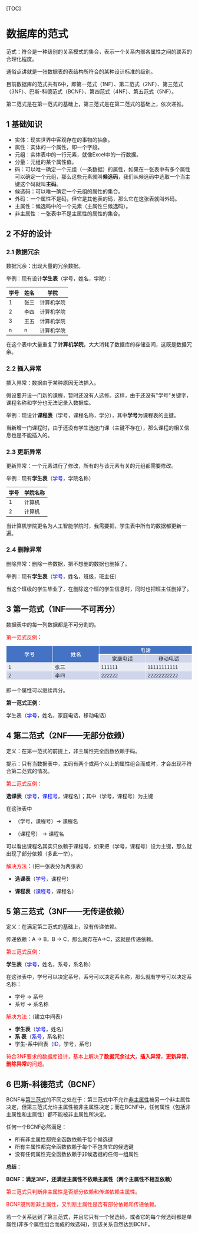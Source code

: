 [TOC]

# 数据库的范式

范式：符合是一种级别的关系模式的集合，表示一个关系内部各属性之间的联系的合理化程度。

通俗点讲就是一张数据表的表结构所符合的某种设计标准的级别。

目前数据库的范式共有6中，即第一范式（1NF）、第二范式（2NF）、第三范式（3NF）、巴斯-科德范式（BCNF）、第四范式（4NF）、第五范式（5NF）。

第二范式是在第一范式的基础上，第三范式是在第二范式的基础上，依次递推。



## 1 基础知识

- 实体：现实世界中客观存在的事物的抽象。
- 属性：实体的一个属性，即一个字段。
- 元组：实体表中的一行元素，就像Excel中的一行数据。
- 分量：元组的某个属性值。
- 码：可以唯一确定一个元组（一条数据）的属性，如果在一张表中有多个属性可以确定一个元组，那么这些元素就叫**候选码**，我们从候选码中选取一个当主键这个码就叫**主码**。
- 候选码：可以唯一确定一个元组的属性的集合。
- 外码：一个属性不是码，但它是其他表的码，那么它在这张表就叫外码。
- 主属性：候选码中的一个元素（主属性⊆候选码）。
- 非主属性：一张表中不是主属性的属性的集合。



## 2 不好的设计

### 2.1 数据冗余

数据冗余：出现大量的冗余数据。

举例：现有设计**学生表**（学号，姓名，学院）：

| 学号 | 姓名 | 学院       |
| :--- | ---- | ---------- |
| 1    | 张三 | 计算机学院 |
| 2    | 李四 | 计算机学院 |
| 3    | 王五 | 计算机学院 |
| n    | n    | 计算机学院 |

在这个表中大量重复了**计算机学院**，大大消耗了数据库的存储空间，这既是数据冗余。

### 2.2 插入异常

插入异常：数据由于某种原因无法插入。

假设要开设一门新的课程，暂时还没有人选修。这样，由于还没有"学号"关键字，课程名称和学分也无法记录入数据库。

举例：现设计**课程表**（学号，课程名称，学分），其中**学号**为课程表的主键。

当新增一门课程时，由于还没有学生选这门课（主键不存在），那么课程的相关信息也是不能插入的。

### 2.3 更新异常

更新异常：一个元素进行了修改，所有的与该元素有关的元组都需要修改。

举例：现有**学生表**（<font color="blue">学号</font>，学院名称）

| 学号 | 学院名称 |
| ---- | -------- |
| 1    | 计算机   |
| 2    | 计算机   |

当计算机学院更名为人工智能学院时，我需要把，学生表中所有的数据都更新一遍。

### 2.4 删除异常

删除异常：删除一些数据，把不想删的数据也删掉了。

举例：现有**学生表**（<font color="blue">学号</font>，姓名，班级，班主任）

当这个班级的学生毕业了，在删除这个班的学生信息时，同时也把班主任删掉了。



## 3 第一范式（1NF——不可再分）

数据表中的每一列数据都是不可分割的。

<font color="red">第一范式反例</font>：

![](https://github.com/RunningHong/LearnNotes/blob/master/picture/%E7%AC%AC%E4%B8%80%E8%8C%83%E5%BC%8F%E5%8F%8D%E4%BE%8B.png?raw=true)

即一个属性可以继续再分。

**第一范式正例**：

学生表（<font color="blue">学号</font>，姓名，家庭电话，移动电话）



## 4 第二范式（2NF——无部分依赖）

定义：在第一范式的前提上，非主属性完全函数依赖于码。

提示：只有当数据表中，主码有两个或两个以上的属性组合而成时，才会出现不符合第二范式的情况。

<font color="red">第二范式反例</font>：

**选课表**（<font color="blue">学号，课程号</font>，课程名）；其中（学号，课程号）为主键

在这张表中

- （学号，课程号）-> 课程名

- （课程号） -> 课程名

可以看出课程名其实只依赖于课程号，如果把（学号，课程号）设为主键，那么就出现了部分依赖（多此一举）。

<font color="red">解决方法</font>：（把一张表分为两张表）

- **选课表**（<font color="blue">学号</font>，课程号）

- **课程表**（<font color="blue">课程号</font>，课程名）



## 5 第三范式（3NF——无传递依赖）

定义：在满足第二范式的基础上，没有传递依赖。

传递依赖：A -> B，B -> C，那么就存在A->C，这就是传递依赖。

<font color="red">第三范式反例</font>：

**学生表**（<font color="blue">学号</font>，姓名，系号，系名称）

在这张表中，学号可以决定系号，系号可以决定系名称，那么就有学号可以决定系名称：

- 学号 -> 系号
- 系号 -> 系名称

<font color="red">解决方法</font>：（建立中间表）

- **学生表**（<font color="blue">学号</font>，姓名）
- **系    表**（<font color="blue">系号</font>，系名称）
- 学生-系中间表（<font color="blue">ID</font>，学号，系号）



<font color="red">符合3NF要求的数据库设计，基本上解决了**数据冗余过大**，**插入异常**，**更新异常**，**删除异常**的问题。</font>



## 6 巴斯-科德范式（BCNF）

BCNF与[第三范式](https://zh.wikipedia.org/wiki/%E7%AC%AC%E4%B8%89%E8%8C%83%E5%BC%8F)的不同之处在于：第三范式中不允许[非主属性](https://zh.wikipedia.org/w/index.php?title=%E9%9D%9E%E4%B8%BB%E5%B1%9E%E6%80%A7&action=edit&redlink=1)被另一个非主属性决定，但第三范式允许主属性被非主属性决定；而在BCNF中，任何属性（包括非主属性和主属性）都不能被非主属性所决定。

任何一个BCNF必然满足：

- 所有非主属性都完全函数依赖于每个候选键
- 所有主属性都完全函数依赖于每个不包含它的候选键
- 没有任何属性完全函数依赖于非候选键的任何一组属性



**总结**：

**BCNF：满足3NF，还满足主属性不依赖主属性（两个主属性不相互依赖）**

<font color="red">第三范式只判断非主属性是否部分依赖和传递依赖主属性。</font>

<font color="red">BCNF既判断非主属性，又判断主属性是否有部分依赖和传递依赖。</font>

若一个关系达到了第三范式，并且它只有一个候选码，或者它的每个候选码都是单属性(非多个属性组合而成的候选码)，则该关系自然达到BCNF。